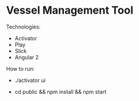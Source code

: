 # Vessel Management Tool

Technologies:
- Activator
- Play
- Slick
- Angular 2

How to run:
- ./activator ui

- cd public && npm install && npm start
